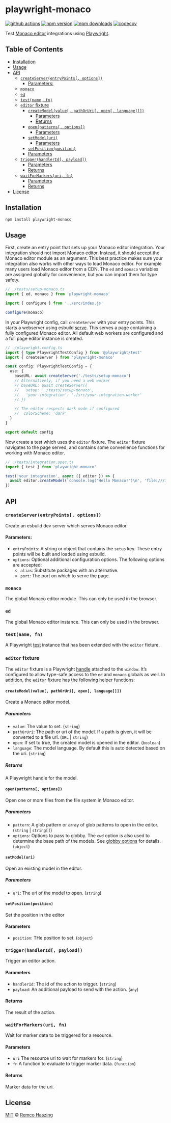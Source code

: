 # playwright-monaco

[![github actions](https://github.com/remcohaszing/playwright-monaco/actions/workflows/ci.yaml/badge.svg)](https://github.com/remcohaszing/playwright-monaco/actions/workflows/ci.yaml)
[![npm version](https://img.shields.io/npm/v/playwright-monaco)](https://www.npmjs.com/package/playwright-monaco)
[![npm downloads](https://img.shields.io/npm/dm/playwright-monaco)](https://www.npmjs.com/package/playwright-monaco)
[![codecov](https://codecov.io/gh/remcohaszing/playwright-monaco/branch/main/graph/badge.svg)](https://codecov.io/gh/remcohaszing/playwright-monaco)

Test [Monaco editor](https://microsoft.github.io/monaco-editor) integrations using
[Playwright](https://playwright.dev).

## Table of Contents

- [Installation](#installation)
- [Usage](#usage)
- [API](#api)
  - [`createServer(entryPoints[, options])`](#createserverentrypoints-options)
    - [Parameters:](#parameters)
  - [`monaco`](#monaco)
  - [`ed`](#ed)
  - [`test(name, fn)`](#testname-fn)
  - [`editor` fixture](#editor-fixture)
    - [`createModel(value[, pathOrUri[, open[, language]]])`](#createmodelvalue-pathoruri-open-language)
      - [Parameters](#parameters-1)
      - [Returns](#returns)
    - [`open(patterns[, options])`](#openpatterns-options)
      - [Parameters](#parameters-2)
    - [`setModel(uri)`](#setmodeluri)
      - [Parameters](#parameters-3)
    - [`setPosition(position)`](#setpositionposition)
    - [Parameters](#parameters-4)
  - [`trigger(handlerId[, payload])`](#triggerhandlerid-payload)
    - [Parameters](#parameters-5)
    - [Returns](#returns-1)
  - [`waitForMarkers(uri, fn)`](#waitformarkersuri-fn)
    - [Parameters](#parameters-6)
    - [Returns](#returns-2)
- [License](#license)

## Installation

```sh
npm install playwright-monaco
```

## Usage

First, create an entry point that sets up your Monaco editor integration. Your integration should
not import Monaco editor. Instead, it should accept the Monaco editor module as an argument. This
best practice makes sure your integration also works with other ways to load Monaco editor. For
example many users load Monaco editor from a CDN. The `ed` and `monaco` variables are assigned
globally for convenience, but you can import them for type safety.

```typescript
// ./tests/setup-monaco.ts
import { ed, monaco } from 'playwright-monaco'

import { configure } from '../src/index.js'

configure(monaco)
```

In your Playwright config, call `createServer` with your entry points. This starts a webserver using
esbuild [serve](https://esbuild.github.io/api/#serve). This serves a page containing a fully
configured Monaco editor. All default web workers are configured and a full page editor instance is
created.

```typescript
// ./playwright.config.ts
import { type PlaywrightTestConfig } from '@playwright/test'
import { createServer } from 'playwright-monaco'

const config: PlaywrightTestConfig = {
  use: {
    baseURL: await createServer('./tests/setup-monaco')
    // Alternatively, if you need a web worker
    // baseURL: await createServer({
    //   setup: './tests/setup-monaco',
    //   'your-integration': './src/your-integration.worker'
    // })

    // The editor respects dark mode if configured
    //  colorScheme: 'dark'
  }
}

export default config
```

Now create a test which uses the `editor` fixture. The `editor` fixture navigates to the page
served, and contains some convenience functions for working with Monaco editor.

```typescript
// ./tests/integration.spec.ts
import { test } from 'playwright-monaco'

test('your integration', async ({ editor }) => {
  await editor.createModel('console.log("Hello Monaco!")\n', 'file:///index.js', true)
})
```

## API

### `createServer(entryPoints[, options])`

Create an esbuild dev server which serves Monaco editor.

#### Parameters:

- `entryPoints`: A string or object that contains the `setup` key. These entry points will be built
  and loaded using esbuild.
- `options`: Optional additional configuration options. The following options are accepted:
  - `alias`: Substitute packages with an alternative.
  - `port`: The port on which to serve the page.

### `monaco`

The global Monaco editor module. This can only be used in the browser.

### `ed`

The global Monaco editor instance. This can only be used in the browser.

### `test(name, fn)`

A Playwright [test](https://playwright.dev/docs/writing-tests) instance that has been extended with
the `editor` fixture.

### `editor` fixture

The `editor` fixture is a Playwright [handle](https://playwright.dev/docs/handles) attached to the
`window`. It’s configured to allow type-safe access to the `ed` and `monaco` globals as well. In
addition, the `editor` fixture has the following helper functions:

#### `createModel(value[, pathOrUri[, open[, language]]])`

Create a Monaco editor model.

##### Parameters

- `value`: The value to set. (`string`)
- `pathOrUri`: The path or uri of the model. If a path is given, it will be converted to a file uri.
  (`URL` | `string`)
- `open`: If set to true, the created model is opened in the editor. (`boolean`)
- `language`: The model language. By default this is auto detected based on the uri. (`string`)

##### Returns

A Playwright handle for the model.

#### `open(patterns[, options])`

Open one or more files from the file system in Monaco editor.

##### Parameters

- `pattern`: A glob pattern or array of glob patterns to open in the editor. (`string` | `string[]`)
- `options`: Options to pass to globby. The `cwd` option is also used to determine the base path of
  the models. See [globby options](https://github.com/sindresorhus/globby#options) for details.
  (`object`)

#### `setModel(uri)`

Open an existing model in the editor.

##### Parameters

- `uri`: The uri of the model to open. (`string`)

#### `setPosition(position)`

Set the position in the editor

#### Parameters

- `position`: THe position to set. (`object`)

### `trigger(handlerId[, payload])`

Trigger an editor action.

#### Parameters

- `handlerId`: The id of the action to trigger. (`string`)
- `payload`: An additional payload to send with the action. (`any`)

#### Returns

The result of the action.

### `waitForMarkers(uri, fn)`

Wait for marker data to be triggered for a resource.

#### Parameters

- `uri` The resource uri to wait for markers for. (`string`)
- `fn` A function to evaluate to trigger marker data. (`function`)

#### Returns

Marker data for the uri.

## License

[MIT](LICENSE.md) © [Remco Haszing](https://github.com/remcohaszing)
